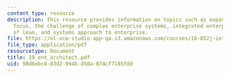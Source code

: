 ```yaml
---
content_type: resource
description: This resource provides information on topics such as expanding enterprise
  focus, the challenge of complex enterprise systems, integrated enterprise, evolution
  of lean, and systems approach to enterprise.
file: https://ol-ocw-studio-app-qa.s3.amazonaws.com/courses/16-852j-integrating-the-lean-enterprise-fall-2005/90d0ebc083d2994bd50a074cf7185fdd_19_ent_architect.pdf
file_type: application/pdf
resourcetype: Document
title: 19_ent_architect.pdf
uid: 90d0ebc0-83d2-994b-d50a-074cf7185fdd
---
```

